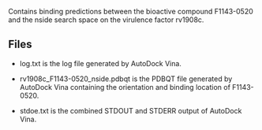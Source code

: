 Contains binding predictions between the bioactive compound F1143-0520 and the nside search space on the virulence factor rv1908c.

## Files

- log.txt is the log file generated by AutoDock Vina.

- rv1908c_F1143-0520_nside.pdbqt is the PDBQT file generated by AutoDock Vina containing the orientation and binding location of F1143-0520.

- stdoe.txt is the combined STDOUT and STDERR output of AutoDock Vina.

